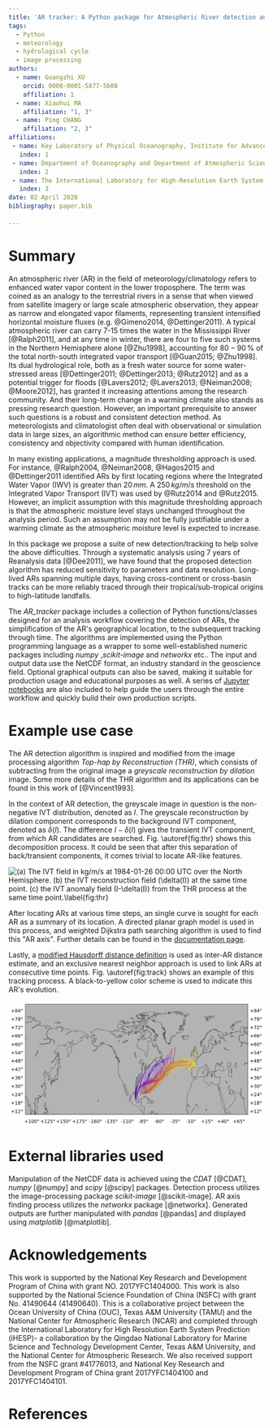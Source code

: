 ```yaml
---
title: 'AR tracker: A Python package for Atmospheric River detection and tracking'
tags:
  - Python
  - meteorology
  - hydrological cycle
  - image processing
authors:
  - name: Guangzhi XU
    orcid: 0000-0001-5877-5608
    affiliation: 1
  - name: Xiaohui MA
    affiliation: "1, 3"
  - name: Ping CHANG
    affiliation: "2, 3"
affiliations:
 - name: Key Laboratory of Physical Oceanography, Institute for Advanced Ocean Studies, Ocean University of China and Qingdao National Laboratory for Marine Science and Technology, Qingdao, China
   index: 1
 - name: Department of Oceanography and Department of Atmospheric Sciences, Texas A&M University, College Station, Texas, USA
   index: 2
 - name: The International Laboratory for High-Resolution Earth System Prediction, Texas A&M University, College Station, Texas, USA
   index: 3
date: 02 April 2020
bibliography: paper.bib

---
```


# Summary

An atmospheric river (AR) in the field of meteorology/climatology refers to
enhanced water vapor content in the lower troposphere.  The term was coined as
an analogy to the terrestrial rivers in a sense that when viewed from satellite
imagery or large scale atmospheric observation, they appear as narrow and
elongated vapor filaments, representing transient intensified horizontal
moisture fluxes (e.g. @Gimeno2014, @Dettinger2011). A typical atmospheric
river can carry 7-15 times the water in the Mississippi River [@Ralph2011],
and at any time in winter, there are four to five such systems in the Northern
Hemisphere alone [@Zhu1998], accounting for $80-90 \,\%$ of the total
north-south integrated vapor transport [@Guan2015; @Zhu1998].  Its dual
hydrological role, both as a fresh water source for some water-stressed areas
[@Dettinger2011; @Dettinger2013; @Rutz2012] and as a potential trigger for
floods [@Lavers2012; @Lavers2013; @Neiman2008; @Moore2012], has granted it
increasing attentions among the research community.  And their long-term change
in a warming climate also stands as pressing research question. However, an
important prerequisite to answer such questions is a robust and consistent
detection method. As meteorologists and climatologist often deal with
observational or simulation data in large sizes, an algorithmic method can
ensure better efficiency, consistency and objectivity compared with human
identification.

In many existing applications, a magnitude thresholding approach is used. For
instance, @Ralph2004, @Neiman2008, @Hagos2015 and @Dettinger2011
identified ARs by first locating regions where the Integrated Water Vapor (IWV)
is greater than $20\, mm$.  A $250 \, kg/m/s$ threshold on the Integrated Vapor
Transport (IVT) was used by @Rutz2014 and @Rutz2015.  However, an implicit
assumption with this magnitude thresholding approach is that the atmospheric
moisture level stays unchanged throughout the analysis period.  Such an
assumption may not be fully justifiable under a warming climate as the
atmospheric moisture level is expected to increase.

In this package we propose a suite of new detection/tracking to help solve the
above difficulties.  Through a systematic analysis using 7 years of Reanalysis
data [@Dee2011], we have found that the proposed detection algorithm has
reduced sensitivity to parameters and data resolution.  Long-lived ARs spanning
multiple days, having cross-continent or cross-basin tracks can be more
reliably traced through their tropical/sub-tropical origins to high-latitude
landfalls.

The *AR_tracker* package includes a collection of Python functions/classes designed for an analysis workflow covering the detection of ARs, the simplification of the AR's geographical location, to the subsequent tracking through time.  The algorithms are implemented using the Python programming language as a wrapper to some well-established numeric packages including *numpy* ,*scikit-image* and *networkx* etc..  The input and output data use the NetCDF format, an industry standard in the geoscience field. Optional graphical outputs can also be saved, making it suitable for production usage and educational purposes as well.  A series of [Jupyter notebooks](https://github.com/ihesp/AR_tracker/tree/master/notebooks) are also included to help guide the users through the entire workflow and quickly build their own production scripts.


# Example use case

The AR detection algorithm is inspired and modified from the image processing
algorithm *Top-hap by Reconstruction (THR)*, which consists of subtracting from
the original image a *greyscale reconstruction by dilation* image.  Some more
details of the THR algorithm and its applications can be found in this work of
[@Vincent1993].

In the context of AR detection, the greyscale image in question is the
non-negative IVT distribution, denoted as $I$.  The greyscale reconstruction by
dilation component corresponds to the background IVT component, denoted as
$\delta(I)$.  The difference $I - \delta(I)$ gives the transient IVT component,
from which AR candidates are searched. Fig. \autoref{fig:thr} shows this
decomposition process.  It could be seen that after this separation of
back/transient components, it comes trivial to locate AR-like features.

![(a) The IVT field in kg/m/s at 1984-01-26 00:00 UTC over the North
Hemisphere. (b) the IVT reconstruction field ($\delta(I)$) at the same time
point. (c) the IVT anomaly field ($I-\delta(I)$) from the THR process at the
same time point.\label{fig:thr}](fig3.png)

After locating ARs at various time steps, an single curve is sought for each AR
as a summary of its location. A directed planar graph model is used in this
process, and weighted Dijkstra path searching algorithm is used to find this
"AR axis". Further details can be found in the [documentation
page](https://ar-tracker.readthedocs.io/en/latest/Find-AR-axis.html).


Lastly, a [modified Hausdorff distance
definition](https://ar-tracker.readthedocs.io/en/latest/Track-ARs.html) is used
as inter-AR distance estimate, and an exclusive nearest neighbor approach is
used to link ARs at consecutive time points. Fig. \autoref{fig:track} shows an
example of this tracking process. A black-to-yellow color scheme is used to
indicate this AR's evolution.

![Locations of a track labelled "198424" found in year 1984. Black to yellow color scheme indicates the evolution.\label{fig:track}](ar_track_198424.png)


# External libraries used

Manipulation of the NetCDF data is achieved using the *CDAT* [@CDAT], *numpy*
[@numpy] and *scipy* [@scipy] packages.  Detection process utilizes the
image-processing package *scikit-image* [@scikit-image].  AR axis finding
process utilizes the *networkx* package [@networkx].  Generated outputs are
further manipulated with *pandas* [@pandas] and displayed using *matplotlib*
[@matplotlib].


# Acknowledgements

This work is supported by the National Key Research and Development Program of
China with grant NO. 2017YFC1404000.  This work is also supported by the
National Science Foundation of China (NSFC) with grant No. 41490644 (41490640).
This is a collaborative project between the Ocean University of China (OUC),
Texas A\&M University (TAMU) and the National Center for Atmospheric Research
(NCAR) and completed through the International Laboratory for High Resolution
Earth System Prediction (iHESP)- a collaboration by the Qingdao National
Laboratory for Marine Science and Technology Development Center, Texas A&M
University, and the National Center for Atmospheric Research.  We also received
support from the NSFC grant \#41776013, and National Key Research and
Development Program of China grant 2017YFC1404100 and 2017YFC1404101.

# References
